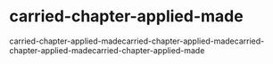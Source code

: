# carried-chapter-applied-made
carried-chapter-applied-madecarried-chapter-applied-madecarried-chapter-applied-madecarried-chapter-applied-made
